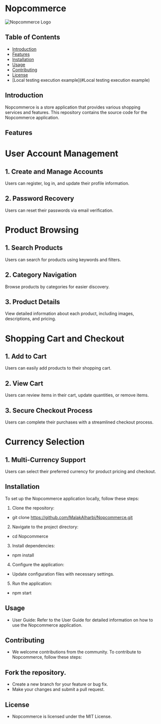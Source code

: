 # Nopcommerce

![Nopcommerce Logo](https://awesomeqa.com/ui/image/catalog/opencart-logo.png)

## Table of Contents

- [Introduction](#introduction)
- [Features](#features)
- [Installation](#installation)
- [Usage](#usage)
- [Contributing](#contributing)
- [License](#license)
- [Local testing execution example](#Local testing execution example)

## Introduction

Nopcommerce is a store application that provides various shopping services and features. This repository contains the source code for the Nopcommerce application.

## Features

# User Account Management
## 1. Create and Manage Accounts
Users can register, log in, and update their profile information.

## 2. Password Recovery
Users can reset their passwords via email verification.

# Product Browsing
## 1. Search Products
Users can search for products using keywords and filters.

## 2. Category Navigation
Browse products by categories for easier discovery.

## 3. Product Details
View detailed information about each product, including images, descriptions, and pricing.

# Shopping Cart and Checkout
## 1. Add to Cart
Users can easily add products to their shopping cart.

## 2. View Cart
Users can review items in their cart, update quantities, or remove items.

## 3. Secure Checkout Process
Users can complete their purchases with a streamlined checkout process.

# Currency Selection
## 1. Multi-Currency Support
Users can select their preferred currency for product pricing and checkout.

## Installation

To set up the Nopcommerce application locally, follow these steps:

1. Clone the repository:
*   git clone https://github.com/MalakAlharbi/Nopcommerce.git
2. Navigate to the project directory:
*   cd Nopcommerce
3. Install dependencies:
*   npm install
4. Configure the application:

* Update configuration files with necessary settings.
5. Run the application:
*   npm start

## Usage
* User Guide: Refer to the User Guide for detailed information on how to use the Nopcommerce application.

## Contributing
* We welcome contributions from the community. To contribute to Nopcommerce, follow these steps:

## Fork the repository.
* Create a new branch for your feature or bug fix.
* Make your changes and submit a pull request.

## License
* Nopcommerce is licensed under the MIT License.
